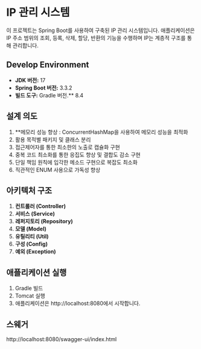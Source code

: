 # IP 관리 시스템

이 프로젝트는 Spring Boot를 사용하여 구축된 IP 관리 시스템입니다. 
애플리케이션은 IP 주소 범위의 조회, 등록, 삭제, 할당, 반환의 기능을 수행하며
IP는 계층적 구조를 통해 관리합니다.
 
## Develop Environment

- **JDK 버전:** 17
- **Spring Boot 버전:** 3.3.2
- **빌드 도구:** Gradle 버전.** 8.4


## 설계 의도

1. **메모리 성능 향상 : ConcurrentHashMap을 사용하여 메모리 성능을 최적화
2. 활용 목적별 패키지 및 클래스 분리
3. 접근제어자를 통한 최소한의 노출로 캡슐화 구현
4. 중복 코드 최소화를 통한 응집도 향상 및 결합도 감소 구현
5. 단일 책임 원칙에 입각한 메소드 구현으로 복잡도 최소화
6. 직관적인 ENUM 사용으로 가독성 향상



## 아키텍처 구조

1. **컨트롤러 (Controller)**
2. **서비스 (Service)**
3. **레퍼지토리 (Repository)**
4. **모델 (Model)**
6. **유틸리티 (Util)**
7. **구성 (Config)**
8. **예외 (Exception)**

## 애플리케이션 실행
1. Gradle 빌드
2. Tomcat 실행
3. 애플리케이션은 http://localhost:8080에서 시작합니다.

## 스웨거
http://localhost:8080/swagger-ui/index.html


